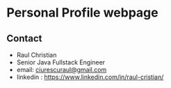 # Personal Profile webpage 

## Contact
- Raul Christian
- Senior Java Fullstack Engineer
- email: ciurescuraul@gmail.com
- linkedin : https://www.linkedin.com/in/raul-cristian/